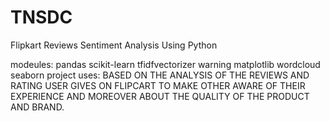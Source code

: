 # TNSDC

Flipkart Reviews Sentiment Analysis Using Python


modeules:
     pandas
     scikit-learn
     tfidfvectorizer
     warning
     matplotlib
     wordcloud
     seaborn
project uses:
   BASED ON THE ANALYSIS OF THE REVIEWS AND RATING USER GIVES ON FLIPCART TO MAKE OTHER AWARE OF THEIR EXPERIENCE AND MOREOVER ABOUT THE QUALITY OF THE PRODUCT AND BRAND.
     
     

